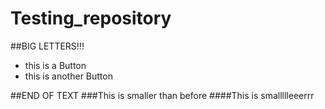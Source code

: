 # Testing_repository

##BIG LETTERS!!!

* this is a Button
* this is another Button

##END OF TEXT 
###This is smaller than before
####This is smallllleeerrr